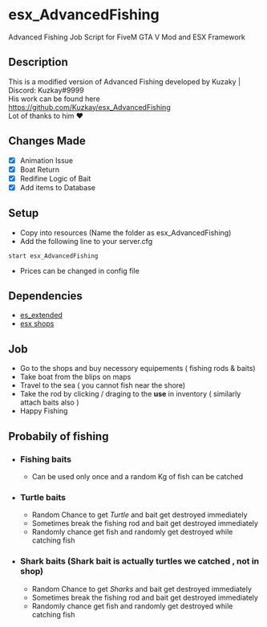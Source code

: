 # esx_AdvancedFishing
Advanced Fishing Job Script for FiveM GTA V Mod and ESX Framework 

## Description
This is a modified version of Advanced Fishing developed by Kuzaky | Discord: Kuzkay#9999 <br>
His work can be found here https://github.com/Kuzkay/esx_AdvancedFishing <br>
Lot of thanks to him ❤

## Changes Made
- [x] Animation Issue 
- [x] Boat Return
- [x] Redifine Logic of Bait
- [x] Add items to Database

## Setup
* Copy into resources (Name the folder as esx_AdvancedFishing)
* Add the following line to your server.cfg
``` 
start esx_AdvancedFishing
 ```
* Prices can be changed in config file

## Dependencies
* [es_extended](https://github.com/ESX-Org/es_extended)
* [esx shops](https://github.com/ESX-Org/esx_shops)

## Job
* Go to the shops and buy necessory equipements ( fishing rods & baits)
* Take boat from the blips on maps
* Travel to the sea ( you cannot fish near the shore)
* Take the rod by clicking / draging to the **use** in inventory ( similarly attach baits also )
* Happy Fishing
## Probabily of fishing
* ### Fishing baits 
  * Can be used only once and a random Kg of fish can be catched
* ### Turtle baits
  * Random Chance to get *Turtle* and bait get destroyed immediately 
  * Sometimes break the fishing rod and bait get destroyed immediately 
  * Randomly chance get fish and randomly get destroyed while catching fish
* ### Shark baits (Shark bait is actually turtles we catched , not in shop)
  * Random Chance to get *Sharks* and bait get destroyed immediately 
  * Sometimes break the fishing rod and bait get destroyed immediately 
  * Randomly chance get fish and randomly get destroyed while catching fish
